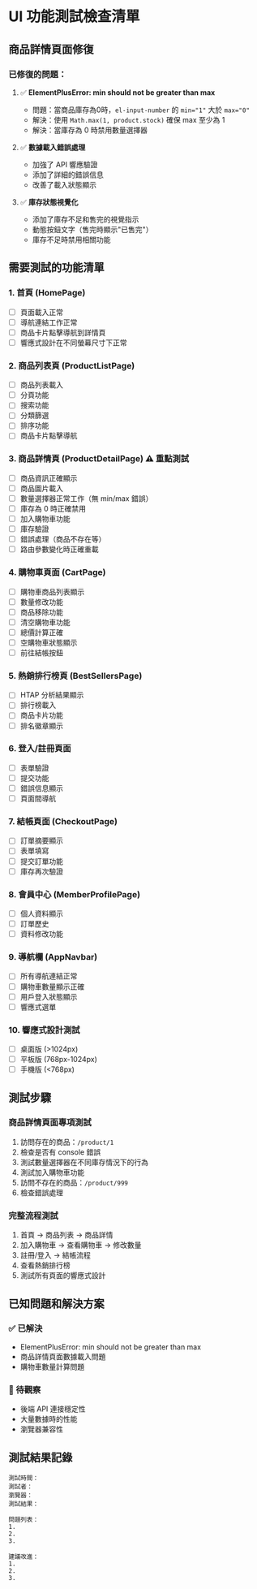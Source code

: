 # UI 功能測試檢查清單

## 商品詳情頁面修復
### 已修復的問題：
1. ✅ **ElementPlusError: min should not be greater than max** 
   - 問題：當商品庫存為0時，`el-input-number` 的 `min="1"` 大於 `max="0"`
   - 解決：使用 `Math.max(1, product.stock)` 確保 max 至少為 1
   - 解決：當庫存為 0 時禁用數量選擇器

2. ✅ **數據載入錯誤處理**
   - 加強了 API 響應驗證
   - 添加了詳細的錯誤信息
   - 改善了載入狀態顯示

3. ✅ **庫存狀態視覺化**
   - 添加了庫存不足和售完的視覺指示
   - 動態按鈕文字（售完時顯示"已售完"）
   - 庫存不足時禁用相關功能

## 需要測試的功能清單

### 1. 首頁 (HomePage)
- [ ] 頁面載入正常
- [ ] 導航連結工作正常
- [ ] 商品卡片點擊導航到詳情頁
- [ ] 響應式設計在不同螢幕尺寸下正常

### 2. 商品列表頁 (ProductListPage)
- [ ] 商品列表載入
- [ ] 分頁功能
- [ ] 搜索功能
- [ ] 分類篩選
- [ ] 排序功能
- [ ] 商品卡片點擊導航

### 3. 商品詳情頁 (ProductDetailPage) ⚠️ 重點測試
- [ ] 商品資訊正確顯示
- [ ] 商品圖片載入
- [ ] 數量選擇器正常工作（無 min/max 錯誤）
- [ ] 庫存為 0 時正確禁用
- [ ] 加入購物車功能
- [ ] 庫存驗證
- [ ] 錯誤處理（商品不存在等）
- [ ] 路由參數變化時正確重載

### 4. 購物車頁面 (CartPage)
- [ ] 購物車商品列表顯示
- [ ] 數量修改功能
- [ ] 商品移除功能
- [ ] 清空購物車功能
- [ ] 總價計算正確
- [ ] 空購物車狀態顯示
- [ ] 前往結帳按鈕

### 5. 熱銷排行榜頁 (BestSellersPage)
- [ ] HTAP 分析結果顯示
- [ ] 排行榜載入
- [ ] 商品卡片功能
- [ ] 排名徽章顯示

### 6. 登入/註冊頁面
- [ ] 表單驗證
- [ ] 提交功能
- [ ] 錯誤信息顯示
- [ ] 頁面間導航

### 7. 結帳頁面 (CheckoutPage)
- [ ] 訂單摘要顯示
- [ ] 表單填寫
- [ ] 提交訂單功能
- [ ] 庫存再次驗證

### 8. 會員中心 (MemberProfilePage)
- [ ] 個人資料顯示
- [ ] 訂單歷史
- [ ] 資料修改功能

### 9. 導航欄 (AppNavbar)
- [ ] 所有導航連結正常
- [ ] 購物車數量顯示正確
- [ ] 用戶登入狀態顯示
- [ ] 響應式選單

### 10. 響應式設計測試
- [ ] 桌面版 (>1024px)
- [ ] 平板版 (768px-1024px)  
- [ ] 手機版 (<768px)

## 測試步驟

### 商品詳情頁面專項測試
1. 訪問存在的商品：`/product/1`
2. 檢查是否有 console 錯誤
3. 測試數量選擇器在不同庫存情況下的行為
4. 測試加入購物車功能
5. 訪問不存在的商品：`/product/999`
6. 檢查錯誤處理

### 完整流程測試
1. 首頁 → 商品列表 → 商品詳情
2. 加入購物車 → 查看購物車 → 修改數量
3. 註冊/登入 → 結帳流程
4. 查看熱銷排行榜
5. 測試所有頁面的響應式設計

## 已知問題和解決方案

### ✅ 已解決
- ElementPlusError: min should not be greater than max
- 商品詳情頁面數據載入問題
- 購物車數量計算問題

### 🔄 待觀察
- 後端 API 連接穩定性
- 大量數據時的性能
- 瀏覽器兼容性

## 測試結果記錄
```
測試時間：
測試者：
瀏覽器：
測試結果：

問題列表：
1. 
2. 
3. 

建議改進：
1. 
2. 
3. 
```
